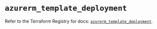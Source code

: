 # `azurerm_template_deployment`

Refer to the Terraform Registry for docs: [`azurerm_template_deployment`](https://registry.terraform.io/providers/hashicorp/azurerm/2.99.0/docs/resources/template_deployment).
